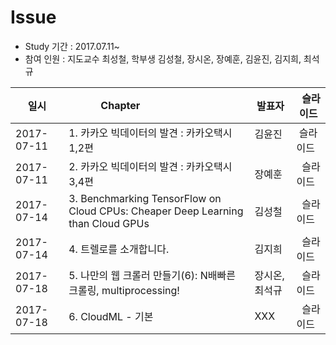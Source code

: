 # Issue

- Study 기간 : 2017.07.11~
- 참여 인원 : 지도교수 최성철, 학부생 김성철, 장시온, 장예훈, 김윤진, 김지희, 최석규


|     일시   | Chapter                                                                         |발표자         |   슬라이드  |
|------------|---------------------------------------------------------------------------------|--------------|-------------|
|2017-07-11  | 1. 카카오 빅데이터의 발견 : 카카오택시 1,2편                                       |김윤진        |  슬라이드    |
|2017-07-11  | 2. 카카오 빅데이터의 발견 : 카카오택시 3,4편                                       |장예훈        |  슬라이드    |
|2017-07-14  | 3. Benchmarking TensorFlow on Cloud CPUs: Cheaper Deep Learning than Cloud GPUs |김성철        |  슬라이드    |
|2017-07-14  | 4. 트렐로를 소개합니다.                                                           |김지희        |  슬라이드    |
|2017-07-18  | 5. 나만의 웹 크롤러 만들기(6): N배빠른 크롤링, multiprocessing!                    |장시온, 최석규 |  슬라이드    |
|2017-07-18  | 6. CloudML - 기본                                                                |XXX           |  슬라이드   |
